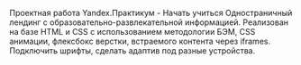 Проектная работа Yandex.Практикум - Начать учиться
Одностраничный лендинг с образовательно-развлекательной информацией. Реализован на базе HTML и CSS с использованием методологии БЭМ, CSS анимации,
флексбокс верстки, встраемого контента через iframes.
Подключить шрифты, сделать адаптив под разные устройства.